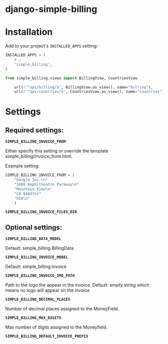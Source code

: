 django-simple-billing
=====================


Installation
============

Add to your project's `INSTALLED_APPS` setting:

```python
INSTALLED_APPS = (
    # …
    'simple_billing',
)
```

```python
from simple_billing.views import BillingView, CountriesView

    url(r'^api/billing/$', BillingView.as_view(), name="billing"),
    url(r'^api/countries/$', CountriesView.as_view(), name="countries"),
```

Settings
========

Required settings:
------------------

**`SIMPLE_BILLING_INVOICE_FROM`**

Either specify this setting or override the template simple_billing/invoice_from.html.

Example setting:

```python
SIMPLE_BILLING_INVOICE_FROM = (
    "Google Inc.\n"
    "1600 Amphitheatre Parkway\n"
    "Mountain View\n"
    "CA 94043\n"
    "USA\n"
    )
```

**`SIMPLE_BILLING_INVOICE_FILES_DIR`**

Optional settings:
------------------

**`SIMPLE_BILLING_DATA_MODEL`**

Default: simple_billing.BillingData

**`SIMPLE_BILLING_INVOICE_MODEL`**

Default: simple_billing.Invoice

**`SIMPLE_BILLING_INVOICE_IMG_PATH`**

Path to the logo the appear in the invoice.
Default: empty string which means no logo will appear on the invoice

**`SIMPLE_BILLING_DECIMAL_PLACES`**

Number of decimal places assigned to the MoneyField.

**`SIMPLE_BILLING_MAX_DIGITS`**

Max number of digits assigned to the Moneyfield.

**`SIMPLE_BILLING_DEFAULT_INVOICE_PREFIX`**
